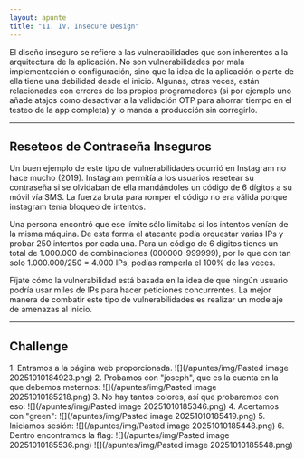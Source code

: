 ```yaml
---
layout: apunte
title: "11. IV. Insecure Design"
---
```


El diseño inseguro se refiere a las vulnerabilidades que son inherentes a la arquitectura de la aplicación. No son vulnerabilidades por mala implementación o configuración, sino que la idea de la aplicación o parte de ella tiene una debilidad desde el inicio. Algunas, otras veces, están relacionadas con errores de los propios programadores (si por ejemplo uno añade atajos como desactivar a la validación OTP para ahorrar tiempo en el testeo de la app completa) y lo manda a producción sin corregirlo.

---------------
<h2>Reseteos de Contraseña Inseguros</h2>
Un buen ejemplo de este tipo de vulnerabilidades ocurrió en Instagram no hace mucho (2019). Instagram permitía a los usuarios resetear su contraseña si se olvidaban de ella mandándoles un código de 6 dígitos a su móvil vía SMS. La fuerza bruta para romper el código no era válida porque instagram tenía bloqueo de intentos.

Una persona encontró que ese límite sólo limitaba si los intentos venían de la misma máquina. De esta forma el atacante podía orquestar varias IPs y probar 250 intentos por cada una. Para un código de 6 dígitos tienes un total de 1.000.000 de combinaciones (000000-999999), por lo que con tan solo 1.000.000/250 = 4.000 IPs, podías romperla el 100% de las veces.

Fíjate cómo la vulnerabilidad está basada en la idea de que ningún usuario podría usar miles de IPs para hacer peticiones concurrentes. La mejor manera de combatir este tipo de vulnerabilidades es realizar un modelaje de amenazas al inicio.

-------------------
<h2>Challenge</h2>
1. Entramos a la página web proporcionada.
   ![](/apuntes/img/Pasted image 20251010184923.png)
2. Probamos con "joseph", que es la cuenta en la que debemos meternos:
   ![](/apuntes/img/Pasted image 20251010185218.png)
3. No hay tantos colores, así que probaremos con eso:
   ![](/apuntes/img/Pasted image 20251010185346.png)
4. Acertamos con "green":
   ![](/apuntes/img/Pasted image 20251010185419.png)
5. Iniciamos sesión:
   ![](/apuntes/img/Pasted image 20251010185448.png)
6. Dentro encontramos la flag:
   ![](/apuntes/img/Pasted image 20251010185536.png)
   ![](/apuntes/img/Pasted image 20251010185548.png)

